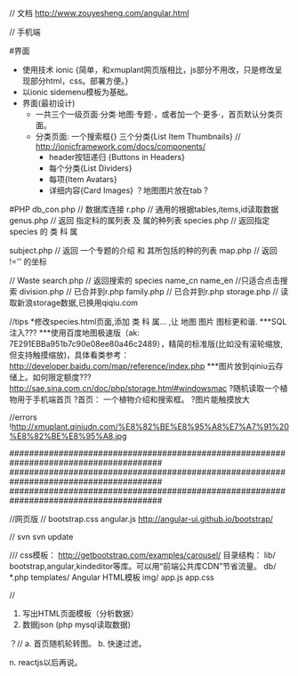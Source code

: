 
// 文档
http://www.zouyesheng.com/angular.html




// 手机端

#界面
- 使用技术 ionic {简单，和xmuplant网页版相比，js部分不用改，只是修改呈现部分html，css。部署方便。}
- 以ionic sidemenu模板为基础。
- 界面(最初设计)
  - 一共三个一级页面·分类·地图·专题·，或者加一个·更多·，首页默认分类页面。
  - 分类页面: 一个搜索框{} 三个分类{List Item Thumbnails}    // http://ionicframework.com/docs/components/
    - header按钮递归 {Buttons in Headers}
    - 每个分类{List Dividers}
    - 每项{Item Avatars}
    - 详细内容{Card Images}  ？地图图片放在tab？

#PHP
db_con.php              // 数据库连接
r.php                   // 通用的根据tables,items,id读取数据
genus.php               // 返回 指定科的属列表 及 属的种列表
species.php             // 返回指定 species 的 类 科 属

subject.php             // 返回 一个专题的介绍 和 其所包括的种的列表
map.php                 // 返回 !='' 的坐标

// Waste
search.php              // 返回搜索的 species name_cn name_en //只适合点击搜索
division.php            // 已合并到r.php
family.php              // 已合并到r.php
storage.php             // 读取新浪storage数据,已换用qiqiu.com




//tips
*修改species.html页面,添加 类 科 属... ,让 地图 图片 图标更和谐.
***SQL注入???
***使用百度地图极速版（ak: 7E291EBBa951b7c90e08ee80a46c2489），精简的标准版(比如没有滚轮缩放,但支持触摸缩放)，具体看类参考： http://developer.baidu.com/map/reference/index.php
***图片放到qiniu云存储上。如何限定额度??? http://sae.sina.com.cn/doc/php/storage.html#windowsmac
?随机读取一个植物用于手机端首页
?首页： 一个植物介绍和搜索框。
?图片能触摸放大

//errors
!http://xmuplant.qiniudn.com/%E8%82%BE%E8%95%A8%E7%A7%91%20%E8%82%BE%E8%95%A8.jpg


#######################################################################################
#######################################################################################
#######################################################################################

//网页版
//
bootstrap.css
angular.js
http://angular-ui.github.io/bootstrap/


// svn
svn update


///
css模板： http://getbootstrap.com/examples/carousel/
目录结构：
  lib/          bootstrap,angular,kindeditor等库。可以用“前端公共库CDN”节省流量。
  db/           *.php
  templates/    Angular HTML模板
  img/
  app.js
  app.css


//
1. 写出HTML页面模板（分析数据）
2. 数据json (php mysql读取数据)


？//
a. 首页随机轮转图。
b. 快速过滤。

n. reactjs以后再说。


